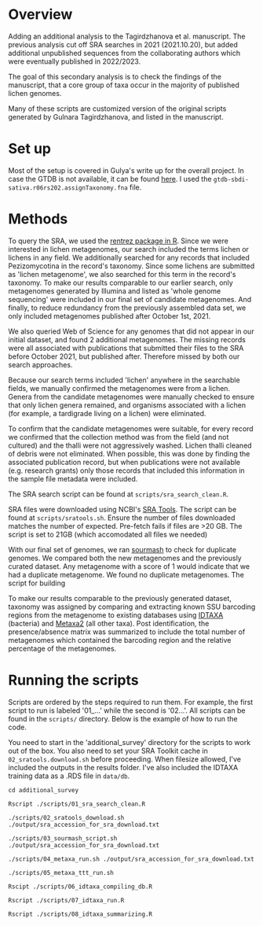 # Overview

Adding an additional analysis to the Tagirdzhanova et al. manuscript. The previous analysis cut off SRA searches in 2021 (2021.10.20), but added additional unpublished sequences from the collaborating authors which were eventually published in 2022/2023.

The goal of this secondary analysis is to check the findings of the manuscript, that a core group of taxa occur in the majority of published lichen genomes.

Many of these scripts are customized version of the original scripts generated by Gulnara Tagirdzhanova, and listed in the manuscript.

# Set up

Most of the setup is covered in Gulya's write up for the overall project. In case the GTDB is not available, it can be found [here](https://github.com/biodiversitydata-se/sbdi-gtdb). I used the `gtdb-sbdi-sativa.r06rs202.assignTaxonomy.fna` file. 

# Methods

To query the SRA, we used the [rentrez package in R](https://cran.r-project.org/web/packages/rentrez/vignettes/rentrez_tutorial.html). Since we were interested in lichen metagenomes, our search included the terms lichen or lichens in any field. We additionally searched for any records that included Pezizomycotina in the record's taxonomy. Since some lichens are submitted as 'lichen metagenome', we also searched for this term in the record's taxonomy. To make our results comparable to our earlier search, only metagenomes generated by Illumina and listed as 'whole genome sequencing' were included in our final set of candidate metagenomes. And finally, to reduce redundancy from the previously assembled data set, we only included metagenomes published after October 1st, 2021.

We also queried Web of Science for any genomes that did not appear in our initial dataset, and found 2 additional metagenomes. The missing records were all associated with publications that submitted their files to the SRA before October 2021, but published after. Therefore missed by both our search approaches.

Because our search terms included 'lichen' anywhere in the searchable fields, we manually confirmed the metagenomes were from a lichen. Genera from the candidate metagenomes were manually checked to ensure that only lichen genera remained, and organisms associated with a lichen (for example, a tardigrade living on a lichen) were eliminated.

To confirm that the candidate metagenomes were suitable, for every record we confirmed that the collection method was from the field (and not cultured) and the thalli were not aggressively washed. Lichen thalli cleaned of debris were not eliminated. When possible, this was done by finding the associated publication record, but when publications were not available (e.g. research grants) only those records that included this information in the sample file metadata were included.

The SRA search script can be found at `scripts/sra_search_clean.R`.

SRA files were downloaded using NCBI's [SRA Tools](https://github.com/ncbi/sra-tools). The script can be found at `scripts/sratools.sh`. Ensure the number of files downloaded matches the number of expected. Pre-fetch fails if files are >20 GB. The script is set to 21GB (which accomodated all files we needed)

With our final set of genomes, we ran [sourmash](https://sourmash.readthedocs.io/en/latest/) to check for duplicate genomes. We compared both the new metagenomes and the previously curated dataset. Any metagenome with a score of 1 would indicate that we had a duplicate metagenome. We found no duplicate metagenomes. The script for building 

To make our results comparable to the previously generated dataset, taxonomy was assigned by comparing and extracting known SSU barcoding regions from the metagenome to existing databases using [IDTAXA](http://www2.decipher.codes/Classification.html) (bacteria) and [Metaxa2](https://microbiology.se/software/metaxa2/) (all other taxa). Post identification, the presence/absence matrix was summarized to include the total number of metagenomes which contained the barcoding region and the relative percentage of the metagenomes.

# Running the scripts

Scripts are ordered by the steps required to run them. For example, the first script to run is labeled '01_...' while the second is '02...'. All scripts can be found in the `scripts/` directory. Below is the example of how to run the code. 

You need to start in the 'additional_survey' directory for the scripts to work out of the box. You also need to set your SRA Toolkit cache in `02_sratools.download.sh` before proceeding. When filesize allowed, I've included the outputs in the results folder. I've also included the IDTAXA training data as a .RDS file in `data/db`. 

```
cd additional_survey

Rscript ./scripts/01_sra_search_clean.R

./scripts/02_sratools_download.sh ./output/sra_accession_for_sra_download.txt

./scripts/03_sourmash_script.sh ./output/sra_accession_for_sra_download.txt

./scripts/04_metaxa_run.sh ./output/sra_accession_for_sra_download.txt

./scripts/05_metaxa_ttt_run.sh 

Rscipt ./scripts/06_idtaxa_compiling_db.R

Rscript ./scripts/07_idtaxa_run.R

Rscript ./scripts/08_idtaxa_summarizing.R

```